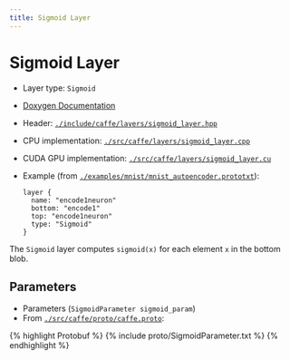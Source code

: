 ```yaml
---
title: Sigmoid Layer
---
```


# Sigmoid Layer

* Layer type: `Sigmoid`
* [Doxygen Documentation](http://caffe.berkeleyvision.org/doxygen/classcaffe_1_1SigmoidLayer.md)
* Header: [`./include/caffe/layers/sigmoid_layer.hpp`](https://github.com/BVLC/caffe/blob/master/include/caffe/layers/sigmoid_layer.hpp)
* CPU implementation: [`./src/caffe/layers/sigmoid_layer.cpp`](https://github.com/BVLC/caffe/blob/master/src/caffe/layers/sigmoid_layer.cpp)
* CUDA GPU implementation: [`./src/caffe/layers/sigmoid_layer.cu`](https://github.com/BVLC/caffe/blob/master/src/caffe/layers/sigmoid_layer.cu)
* Example (from [`./examples/mnist/mnist_autoencoder.prototxt`](https://github.com/BVLC/caffe/blob/master/examples/mnist/mnist_autoencoder.prototxt)):

      layer {
        name: "encode1neuron"
        bottom: "encode1"
        top: "encode1neuron"
        type: "Sigmoid"
      }

The `Sigmoid` layer computes `sigmoid(x)` for each element `x` in the bottom blob.

## Parameters

* Parameters (`SigmoidParameter sigmoid_param`)
* From [`./src/caffe/proto/caffe.proto`](https://github.com/BVLC/caffe/blob/master/src/caffe/proto/caffe.proto):

{% highlight Protobuf %}
{% include proto/SigmoidParameter.txt %}
{% endhighlight %}
